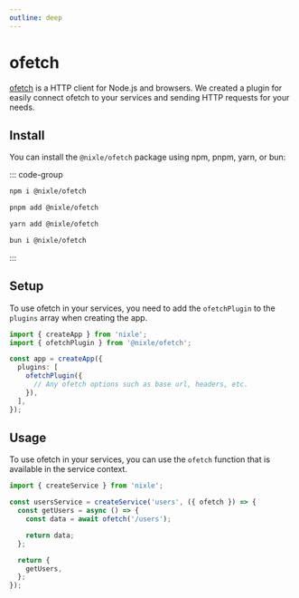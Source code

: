 ```yaml
---
outline: deep
---
```


# ofetch

[ofetch](https://github.com/unjs/ofetch) is a HTTP client for Node.js and browsers. We created a plugin for easily connect ofetch to your services and sending HTTP requests for your needs.

## Install

You can install the `@nixle/ofetch` package using npm, pnpm, yarn, or bun:

::: code-group

```sh [npm]
npm i @nixle/ofetch
```

```sh [pnpm]
pnpm add @nixle/ofetch
```

```sh [yarn]
yarn add @nixle/ofetch
```

```sh [bun]
bun i @nixle/ofetch
```

:::

## Setup

To use ofetch in your services, you need to add the `ofetchPlugin` to the `plugins` array when creating the app.

```ts
import { createApp } from 'nixle';
import { ofetchPlugin } from '@nixle/ofetch';

const app = createApp({
  plugins: [
    ofetchPlugin({
      // Any ofetch options such as base url, headers, etc.
    }),
  ],
});
```

## Usage

To use ofetch in your services, you can use the `ofetch` function that is available in the service context.

```ts
import { createService } from 'nixle';

const usersService = createService('users', ({ ofetch }) => {
  const getUsers = async () => {
    const data = await ofetch('/users');

    return data;
  };

  return {
    getUsers,
  };
});
```
